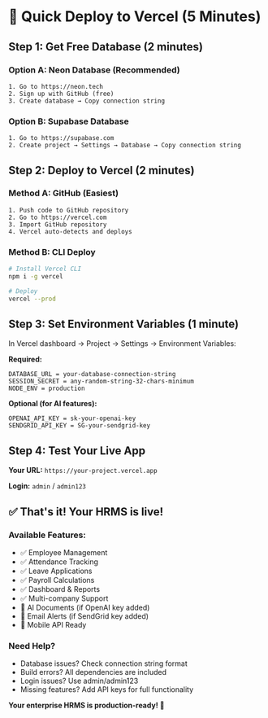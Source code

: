 # 🚀 Quick Deploy to Vercel (5 Minutes)

## Step 1: Get Free Database (2 minutes)

### Option A: Neon Database (Recommended)
```
1. Go to https://neon.tech
2. Sign up with GitHub (free)
3. Create database → Copy connection string
```

### Option B: Supabase Database
```
1. Go to https://supabase.com  
2. Create project → Settings → Database → Copy connection string
```

## Step 2: Deploy to Vercel (2 minutes)

### Method A: GitHub (Easiest)
```
1. Push code to GitHub repository
2. Go to https://vercel.com
3. Import GitHub repository
4. Vercel auto-detects and deploys
```

### Method B: CLI Deploy
```bash
# Install Vercel CLI
npm i -g vercel

# Deploy
vercel --prod
```

## Step 3: Set Environment Variables (1 minute)

In Vercel dashboard → Project → Settings → Environment Variables:

**Required:**
```
DATABASE_URL = your-database-connection-string
SESSION_SECRET = any-random-string-32-chars-minimum
NODE_ENV = production
```

**Optional (for AI features):**
```
OPENAI_API_KEY = sk-your-openai-key
SENDGRID_API_KEY = SG-your-sendgrid-key
```

## Step 4: Test Your Live App

**Your URL:** `https://your-project.vercel.app`

**Login:** `admin` / `admin123`

## ✅ That's it! Your HRMS is live!

### Available Features:
- ✅ Employee Management
- ✅ Attendance Tracking  
- ✅ Leave Applications
- ✅ Payroll Calculations
- ✅ Dashboard & Reports
- ✅ Multi-company Support
- 🤖 AI Documents (if OpenAI key added)
- 📧 Email Alerts (if SendGrid key added)
- 📱 Mobile API Ready

### Need Help?
- Database issues? Check connection string format
- Build errors? All dependencies are included
- Login issues? Use admin/admin123
- Missing features? Add API keys for full functionality

**Your enterprise HRMS is production-ready! 🎉**